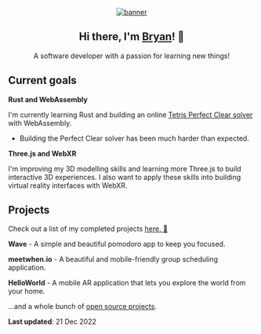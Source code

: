 <p align="center">
  <a href="https://bryanmylee.com">
    <img
      alt="banner"
      src="https://user-images.githubusercontent.com/42545742/117394037-f42b5d00-af27-11eb-82cb-e5b0325aaf56.gif"
    />
  </a>
</p>

<h2 align="center">
  Hi there, I'm <a href="https://bryanmylee.com">Bryan</a>! 👋
</h2>

<p align="center">
  A software developer with a passion for learning new things!
</p>

## Current goals

**Rust and WebAssembly**

I'm currently learning Rust and building an online [Tetris Perfect Clear solver](https://github.com/bryanmylee/perfect-clear) with WebAssembly.

* Building the Perfect Clear solver has been much harder than expected.

**Three.js and WebXR**

I'm improving my 3D modelling skills and learning more Three.js to build interactive 3D experiences. I also want to apply these skills into building virtual reality interfaces with WebXR.

## Projects

Check out a list of my completed projects [here. 🚀](https://bryanmylee.com/projects)

**Wave** - A simple and beautiful pomodoro app to keep you focused.

**meetwhen.io** - A beautiful and mobile-friendly group scheduling application.

**HelloWorld** - A mobile AR application that lets you explore the world from your home.

...and a whole bunch of [open source projects](https://bryanmylee.com/projects#open-source).

**Last updated**: 21 Dec 2022
